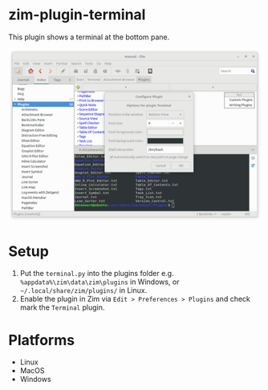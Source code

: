 # zim-plugin-terminal

This plugin shows a terminal at the bottom pane.

![Zim Terminal Plugin](zim-plugin-terminal.png)

# Setup

1. Put the `terminal.py` into the plugins folder e.g. `%appdata%\zim\data\zim\plugins` in Windows, or `~/.local/share/zim/plugins/` in Linux.
2. Enable the plugin in Zim via `Edit > Preferences > Plugins` and check mark the `Terminal` plugin.

# Platforms

* Linux
* MacOS
* Windows
